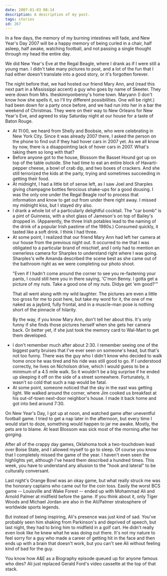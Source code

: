 ```yaml
---
date: 2007-01-03 08:14
description: A description of my post.
tags: stories
id: 267
---
```

In a few days, the memory of my burning intestines will fade, and New Year's Day 2007 will be a happy memory of being curled in a chair, half asleep, half awake, watching football, and not passing a single thought through my head the entire day.

We did New Year's Eve at the Regal Beagle, where I drank as if I were still a young man.  I didn't take many pictures to post, and a lot of the fun that I had either doesn't translate into a good story, or it's forgotten forever.
<!--more-->
The night before that, we had hosted our friend Mary Ann, and (read this next part in a Mississippi accent) a guy who goes by name of Skeeter.  They were down from Mrs. theskinnyonbenny's home town.  Maryann (I don't know how she spells it, so I'll try different possibilities.  One will be right.)  had been down for a party once before, and we had run into her in a bar the weekend of Christmas.  They were on their way to New Orleans for New Year's Eve, and agreed to stay Saturday night at our house for a taste of Baton Rouge.

<ul><li>At 11:00, we heard from Shelly and Boobsie, who were celebrating in New York City.  Since it was already 2007 there, I asked the person on the phone to find out if they had hover cars in 2007 yet.  As we all know by now, there is a disappointing lack of hover cars in 2007.  What's taking them so long with that?</li>

<li>Before anyone got to the house, Blossom the Basset Hound got up on top of the table outside.  She had time to eat an entire block of Havarti-pepper cheese, a bowl of crab dip, and two boxes of crackers.  And she still terrorized the kids at the party, trying and sometimes succeeding in getting their food.</li>

<li>At midnight, I had a little bit of sense left, as I saw Joel and Sharples giving champagne bottles ferocious shake-ups for a good dousing.  I was the only one under the Regal Beagle roof to process that information and know to get out from under there right away.  I missed my midnight kiss, but I stayed dry also.</li>

<li>I drank a whole lot of a particularly delightful cocktail.  The "car bomb" is a pint of Guinness, with a shot glass of Jameson's on top of Bailey's dropped in.  (Apparently, the three Irish potables lead to the naming of the drink of a popular Irish pastime of the 1980s.)  Consumed quickly, it tasted like a soft drink.  I think I had three.</li>

<li>At some point, I realized that our friend Mary Ann had left her camera at our house from the previous night out.  It occurred to me that I was obligated to a particular brand of mischief, and I only had to mention an ownerless camera for Sharples to understand right where I was going.  Sharples's wife Amanda described the scene best as she came out of the bathroom right as we were completing our photo shoot.

"Even if I hadn't come around the corner to see you re-fastening your pants, I could still here you in there saying, 'C'mon Benny.  I gotta get a picture of my nuts.  Take a good one of my nuts.  Didya get 'em good?'"

That all went along with my wild laughter.  The pictures are even a little too gross for me to post here, but take my word for it, the one of me naked as a jaybird, fully frontal, and in a muscle-man pose is nothing short of the pinnacle of hilarity.

By the way, if you know Mary Ann, don't tell her about this.  It's only funny if she finds those pictures herself when she gets her camera back.  Or better yet, if she just took the memory card to Wal-Mart to get them developed.

<li>I don't remember much after about 2:30.  I remember seeing one of the biggest party bruises that I've ever seen on someone's head, but that's not too funny.  There was the guy who I didn't know who decided to walk home once he was tired and his ride was still good to go.  If I understood correctly, he lives on Nicholson drive, which I would guess to be a minimum of a 4.5 mile walk.  So it wouldn't be a big surprise if he ended up sleeping it off on the side of a street somewhere.  Fortunately, it wasn't so cold that such a nap would be fatal.</li>

<li>At some point, someone noticed that the sky in the east was getting light.  We walked around the corner, where Jim cooked us breakfast at his out-of-town next-door neighbor's house.  I made it back home and got into bed around 7:30.</li></ul>

On New Year's Day, I got up at noon, and watched game after uneventful football game.  I tried to get a nap later in the afternoon, but every time I would start to doze, something would happen to jar me awake.  Mostly, the pets are to blame.  At least Blossom was sick most of the morning after her gorging.

After all of the crappy day games, Oklahoma took a two-touchdown lead over Boise State, and I allowed myself to go to sleep.  Of course you know that I completely missed the game of the year.  I haven't even seen the highlights yet, although I've heard them described a hundred times.  This week, you have to understand any allusion to the "hook and lateral" to be culturally conversant.

Last night's Orange Bowl was an okay game, but what really struck me was the honorary captains who came out for the coin toss.  Easily the worst BCS game -- Louisville and Wake Forest -- ended up with Mohammad Ali and Arnold Palmer at midfield before the game.  If you think about it, only Tiger Woods and Michael Jordan are also in the Ali/Palmer stratosphere of worldwide sports legends.

But instead of being inspiring, Ali's presence was just kind of sad.  You've probably seen him shaking from Parkinson's and deprived of speech, but last night, they had to bring him to midfield in a golf cart.  He didn't really even look like he knew what he was doing out there.  It's not my nature to feel sorry for a guy who made a career of getting hit in the face and then ends up with a brain that doesn't work, but you can't see Ali without feeling kind of bad for the guy.

You know how A&E as a Biography episode queued up for anyone famous who dies?  Ali just replaced Gerald Ford's video cassette at the top of that stack.


